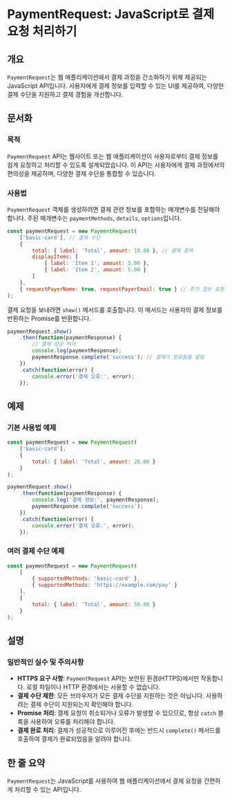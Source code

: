 <!--
Meta Description: # PaymentRequest: JavaScript로 결제 요청 처리하기 ## 개요 `PaymentRequest`는 웹 애플리케이션에서 결제 과정을 간소화하기 위해 제공되는 JavaScript API입니다. 사용자에게 결제 정보를 입력할 수 있는 UI를 제공하여, 다양...
Meta Keywords: paymentrequest, total, paymentresponse, error, javascript
-->

# PaymentRequest: JavaScript로 결제 요청 처리하기

## 개요
`PaymentRequest`는 웹 애플리케이션에서 결제 과정을 간소화하기 위해 제공되는 JavaScript API입니다. 사용자에게 결제 정보를 입력할 수 있는 UI를 제공하여, 다양한 결제 수단을 지원하고 결제 경험을 개선합니다.

## 문서화
### 목적
`PaymentRequest` API는 웹사이트 또는 웹 애플리케이션이 사용자로부터 결제 정보를 쉽게 요청하고 처리할 수 있도록 설계되었습니다. 이 API는 사용자에게 결제 과정에서의 편의성을 제공하며, 다양한 결제 수단을 통합할 수 있습니다.

### 사용법
`PaymentRequest` 객체를 생성하려면 결제 관련 정보를 포함하는 매개변수를 전달해야 합니다. 주된 매개변수는 `paymentMethods`, `details`, `options`입니다.

```javascript
const paymentRequest = new PaymentRequest(
    ['basic-card'], // 결제 수단
    {
        total: { label: 'Total', amount: 10.00 }, // 결제 총액
        displayItems: [
            { label: 'Item 1', amount: 5.00 },
            { label: 'Item 2', amount: 5.00 }
        ]
    },
    { requestPayerName: true, requestPayerEmail: true } // 추가 정보 요청
);
```

결제 요청을 보내려면 `show()` 메서드를 호출합니다. 이 메서드는 사용자의 결제 정보를 반환하는 Promise를 반환합니다.

```javascript
paymentRequest.show()
    .then(function(paymentResponse) {
        // 결제 성공 처리
        console.log(paymentResponse);
        paymentResponse.complete('success'); // 결제가 완료됨을 알림
    })
    .catch(function(error) {
        console.error('결제 오류:', error);
    });
```

## 예제
### 기본 사용법 예제
```javascript
const paymentRequest = new PaymentRequest(
    ['basic-card'],
    {
        total: { label: 'Total', amount: 20.00 }
    }
);

paymentRequest.show()
    .then(function(paymentResponse) {
        console.log('결제 정보:', paymentResponse);
        paymentResponse.complete('success');
    })
    .catch(function(error) {
        console.error('결제 오류:', error);
    });
```

### 여러 결제 수단 예제
```javascript
const paymentRequest = new PaymentRequest(
    [
        { supportedMethods: 'basic-card' },
        { supportedMethods: 'https://example.com/pay' }
    ],
    {
        total: { label: 'Total', amount: 50.00 }
    }
);
```

## 설명
### 일반적인 실수 및 주의사항
- **HTTPS 요구 사항**: `PaymentRequest` API는 보안된 환경(HTTPS)에서만 작동합니다. 로컬 파일이나 HTTP 환경에서는 사용할 수 없습니다.
- **결제 수단 제한**: 모든 브라우저가 모든 결제 수단을 지원하는 것은 아닙니다. 사용하려는 결제 수단이 지원되는지 확인해야 합니다.
- **Promise 처리**: 결제 요청이 취소되거나 오류가 발생할 수 있으므로, 항상 `catch` 블록을 사용하여 오류를 처리해야 합니다.
- **결제 완료 처리**: 결제가 성공적으로 이루어진 후에는 반드시 `complete()` 메서드를 호출하여 결제가 완료되었음을 알려야 합니다.

## 한 줄 요약
`PaymentRequest`는 JavaScript를 사용하여 웹 애플리케이션에서 결제 요청을 간편하게 처리할 수 있는 API입니다.